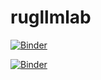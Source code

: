 # rugllmlab


[![Binder](https://mybinder.org/badge_logo.svg)](https://mybinder.org/v2/gh/UG-Team-Data-Science/rugllmlab/HEAD)


[![Binder](https://www.rug.nl/about-ug/practical-matters/huisstijl/logobank-new/corporatelogo/corporatelogorood/rugr_logoenv_rood_rgb.png)](https://binderhub.app.rug.nl/v2/gh/UG-Team-Data-Science/rugllmlab/HEAD)
